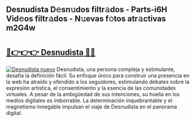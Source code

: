 ## Desnudista D𝚎sn𝚞dos filtr𝚊dos - Parts-i6H Vid𝚎os filtr𝚊dos - N𝚞evas f𝚘tos atr𝚊ctivas m2G4w

# <h2><a href="http://mb0082s.tromn.icu/?c=Desnudista">🔗👉👉👉 Desnudista 🔗🔗</a></h2>

[![Desnudista nuevo](https://i.imgur.com/pEAQMta.gif)](http://mb0082s.tromn.icu/?c=Desnudista)
Desnudista, una persona compleja y estimulante, desafía la definición fácil. Su enfoque único para construir una presencia en la web ha atraído y ofendido a los seguidores, estimulando debates sobre la expresión artística, el consentimiento y la esencia de las comunidades virtuales. A pesar de la ambigüedad de sus intenciones, su huella en los medios digitales es imborrable. La determinación inquebrantable y el magnetismo innegable impulsan el viaje de Desnudista en el panorama digital.

